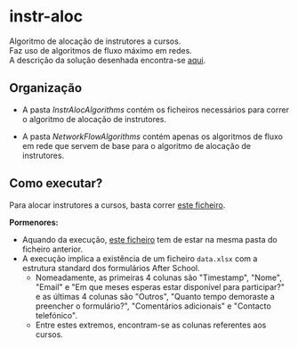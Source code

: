 # instr-aloc
Algoritmo de alocação de instrutores a cursos. \
Faz uso de algoritmos de fluxo máximo em redes. \
A descrição da solução desenhada encontra-se [aqui](https://www.overleaf.com/read/cmsnhdyrpbrg).

## Organização
* A pasta *InstrAlocAlgorithms* contém os ficheiros necessários para correr o algoritmo de alocação de instrutores. 

* A pasta *NetworkFlowAlgorithms* contém apenas os algoritmos de fluxo em rede que servem de base para o algoritmo de alocação de instrutores. 

## Como executar?

Para alocar instrutores a cursos, basta correr [este ficheiro](https://github.com/Joao03Guilherme/instr-aloc/blob/master/InstrAlocAlgorithms/instr_aloc_flow.py).

**Pormenores:** 

* Aquando da execução, [este ficheiro](https://github.com/Joao03Guilherme/instr-aloc/blob/master/InstrAlocAlgorithms/NetworkFlow.py) tem de estar na mesma pasta do ficheiro anterior.
* A execução implica a existência de um ficheiro `data.xlsx` com a estrutura standard dos formulários After School. 
  * Nomeadamente, as primeiras 4 colunas são "Timestamp", "Nome", "Email" e "Em que meses esperas estar disponível para participar?" e as últimas 4 colunas são "Outros", "Quanto tempo demoraste a preencher o formulário?", "Comentários adicionais" e "Contacto telefónico". 
  * Entre estes extremos, encontram-se as colunas referentes aos cursos.